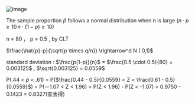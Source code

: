 ![image](https://github.com/user-attachments/assets/d9901825-a219-4709-a1e7-727dc7829014)

The sample proportion $\hat{p}$ follows a normal distribution when n is large $(n \cdot p \geq 10 \, n \cdot (1 - p) \geq 10)$ 

n = 80 ， p = 0.5 , by CLT

$\frac{\hat{p}-p}{\sqrt{p \times q/n}} \rightarrow^d N ( 0,1)$

standard deviation : $\frac{p(1-p)}{n}$ = $\frac{0.5 \cdot 0.5}{80} = 0.003125$ , $\sqrt{0.003125} = 0.0559$

P(.44 < $\hat{p}$ < .61) = P($\frac{0.44 - 0.5}{0.0559} < Z < \frac{0.61 - 0.5}{0.0559}$) = P(－1.07 < Z < 1.96) = P(Z < 1.96) - P(Z < -1.07) = 0.9750 - 0.1423 = 0.8327(查表得)

